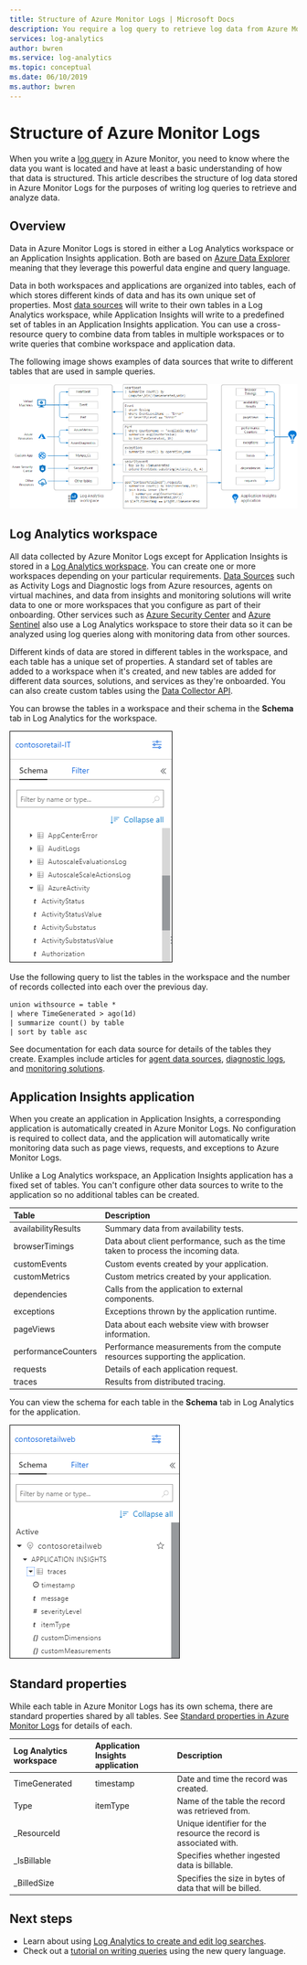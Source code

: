```yaml
---
title: Structure of Azure Monitor Logs | Microsoft Docs
description: You require a log query to retrieve log data from Azure Monitor.  This article describes how new log queries are used in Azure Monitor and provides concepts that you need to understand before creating one.
services: log-analytics
author: bwren
ms.service: log-analytics
ms.topic: conceptual
ms.date: 06/10/2019
ms.author: bwren
---
```


# Structure of Azure Monitor Logs
When you write a [log query](log-query-overview.md) in Azure Monitor, you need to know where the data you want is located and have at least a basic understanding of how that data is structured. This article describes the structure of log data stored in Azure Monitor Logs for the purposes of writing log queries to retrieve and analyze data.

## Overview
Data in Azure Monitor Logs is stored in either a Log Analytics workspace or an Application Insights application. Both are based on [Azure Data Explorer](/azure/data-explorer/) meaning that they leverage this powerful data engine and query language.

Data in both workspaces and applications are organized into tables, each of which stores different kinds of data and has its own unique set of properties. Most [data sources](../platform/data-sources.md) will write to their own tables in a Log Analytics workspace, while Application Insights will write to a predefined set of tables in an Application Insights application. You can use a cross-resource query to combine data from tables in multiple workspaces or to write queries that combine workspace and application data.

The following image shows examples of data sources that write to different tables that are used in sample queries.

![Tables](media/logs-structure/queries-tables.png)

## Log Analytics workspace
All data collected by Azure Monitor Logs except for Application Insights is stored in a [Log Analytics workspace](../platform/manage-access.md). You can create one or more workspaces depending on your particular requirements. [Data Sources](../platform/data-sources.md) such as Activity Logs and Diagnostic logs from Azure resources, agents on virtual machines, and data from insights and monitoring solutions will write data to one or more workspaces that you configure as part of their onboarding. Other services such as [Azure Security Center](/azure/security-center/) and [Azure Sentinel](/azure/sentinel/) also use a Log Analytics workspace to store their data so it can be analyzed using log queries along with monitoring data from other sources.

Different kinds of data are stored in different tables in the workspace, and each table has a unique set of properties. A standard set of tables are added to a workspace when it's created, and new tables are added for different data sources, solutions, and services as they're onboarded. You can also create custom tables using the [Data Collector API](../platform/data-collector-api.md).

You can browse the tables in a workspace and their schema in the **Schema** tab in Log Analytics for the workspace.

![Workspace schema](media/scope/workspace-schema.png)

Use the following query to list the tables in the workspace and the number of records collected into each over the previous day. 

```Kusto
union withsource = table * 
| where TimeGenerated > ago(1d)
| summarize count() by table
| sort by table asc
```


See documentation for each data source for details of the tables they create. Examples include articles for [agent data sources](../platform/agent-data-sources.md), [diagnostic logs](../platform/diagnostic-logs-schema.md), and [monitoring solutions](../insights/solutions-inventory.md).

## Application Insights application
When you create an application in Application Insights, a corresponding application is automatically created in Azure Monitor Logs. No configuration is required to collect data, and the application will automatically write monitoring data such as page views, requests, and exceptions to Azure Monitor Logs.

Unlike a Log Analytics workspace, an Application Insights application has a fixed set of tables. You can't configure other data sources to write to the application so no additional tables can be created. 

| Table | Description | 
|:---|:---|
| availabilityResults | Summary data from availability tests. |
| browserTimings      | Data about client performance, such as the time taken to process the incoming data. |
| customEvents        | Custom events created by your application. |
| customMetrics       | Custom metrics created by your application. |
| dependencies        | Calls from the application to external components. |
| exceptions          | Exceptions thrown by the application runtime. |
| pageViews           | Data about each website view with browser information. |
| performanceCounters | Performance measurements from the compute resources supporting the application. |
| requests            | Details of each application request.  |
| traces              | Results from distributed tracing. |

You can view the schema for each table in the **Schema** tab in Log Analytics for the application.

![Application schema](media/scope/application-schema.png)

## Standard properties
While each table in Azure Monitor Logs has its own schema, there are standard properties shared by all tables. See [Standard properties in Azure Monitor Logs](../platform/log-standard-properties.md) for details of each.

| Log Analytics workspace | Application Insights application | Description |
|:---|:---|:---|
| TimeGenerated | timestamp  | Date and time the record was created. |
| Type          | itemType   | Name of the table the record was retrieved from. |
| _ResourceId   |            | Unique identifier for the resource the record is associated with. |
| _IsBillable   |            | Specifies whether ingested data is billable. |
| _BilledSize   |            | Specifies the size in bytes of data that will be billed. |

## Next steps
- Learn about using [Log Analytics to create and edit log searches](../log-query/portals.md).
- Check out a [tutorial on writing queries](../log-query/get-started-queries.md) using the new query language.
